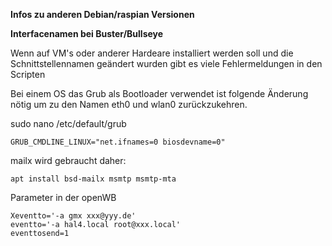 **Infos zu anderen Debian/raspian Versionen**

**Interfacenamen bei Buster/Bullseye**

Wenn auf VM's oder anderer Hardeare installiert werden soll
und die Schnittstellennamen geändert wurden
gibt es viele Fehlermeldungen in den Scripten

Bei einem OS das Grub als Bootloader verwendet ist folgende Änderung nötig
um zu den Namen eth0 und wlan0 zurückzukehren.

sudo nano /etc/default/grub
```
GRUB_CMDLINE_LINUX="net.ifnames=0 biosdevname=0"
```


mailx wird gebraucht 
daher:
```
apt install bsd-mailx msmtp msmtp-mta
```

Parameter in der openWB
```
Xeventto='-a gmx xxx@yyy.de'
eventto='-a hal4.local root@xxx.local'
eventtosend=1
```
